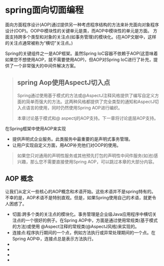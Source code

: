 # spring面向切面编程
面向方面程序设计(AOP)通过提供另一种考虑程序结构的方法来补充面向对象程序设计(OOP)。OOP中模块性的关键单元是类，而AOP中模块性的单元是方面。
方面支持跨多个类型和对象的关注点(如事务管理)的模块化。(在AOP文献中，这样的关注点通常被称为“横切”关注点。)

Spring的关键组件之一是AOP框架。虽然Spring IoC容器不依赖于AOP(这意味着如果您不想使用AOP，就不需要使用AOP)，但AOP对Spring IoC进行了补充，提供了一个非常强大的中间件解决方案。

> ## spring Aop使用AspectJ切入点
> Spring通过使用基于模式的方法或@AspectJ注释风格提供了编写自定义方面的简单而强大的方法。这两种风格都提供了完全类型的通知和AspectJ切入点语言的使用，同时仍然使用Spring AOP进行编织。
> 
> 本章讨论基于模式和@ aspectj的AOP支持。下一章将讨论底层AOP支持。

在Spring框架中使用AOP来实现

* 提供声明式企业服务。此类服务中最重要的是声明式事务管理。
* 让用户实现自定义方面，用AOP补充他们对OOP的使用。

> 如果您只对通用的声明性服务或其他预先打包的声明性中间件服务(如池)感兴趣，那么您不需要直接使用Spring AOP，可以跳过本章的大部分内容。

## AOP 概念
让我们从定义一些核心的AOP概念和术语开始。这些术语并不是spring特有的。不幸的是，AOP术语不是特别直观。但是，如果Spring使用自己的术语，就更令人困惑了。

* 切面:跨多个类的关注点的模块化。事务管理是企业级Java应用程序中横切关注点的一个很好的例子。在Spring AOP中，方面是通过使用常规类(基于模式的方法)或使用
  @Aspect注释的常规类(@AspectJ风格)来实现的。
* 连接点:程序执行期间的一个点，例如方法执行或异常处理期间的一个点。在Spring AOP中，连接点总是表示方法执行。
* 
* 
* 
* 